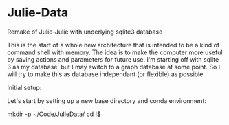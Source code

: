 # Julie-Data
Remake of Julie-Julie with underlying sqlite3 database

This is the start of a whole new architecture that is intended to be a kind of command shell with memory.  The idea is to make the computer more useful by saving actions and parameters for future use.  I'm starting off with sqlite 3 as my database, but I may switch to a graph database at some point.  So I will try to make this as database independant (or flexible) as possible.

Initial setup:

Let's start by setting up a new base directory and conda environment:

mkdir -p ~/Code/JulieData/
cd !$


